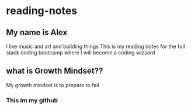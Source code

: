 # reading-notes
## My name is Alex 
I like music and art and building things
This is my reading notes for the full stack coding bootcamp where I will become a coding wizzard
## what is Growth Mindset??
My growth mindset is to prepare to fail
### This im my github


